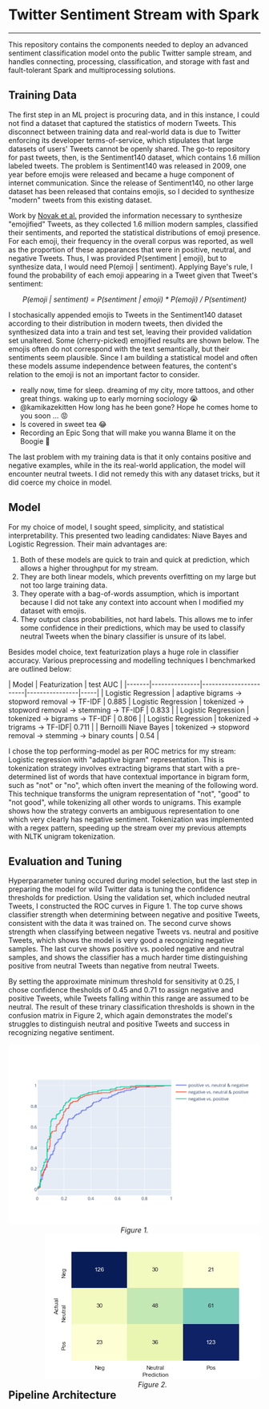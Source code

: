 
# Twitter Sentiment Stream with Spark
<hr>

This repository contains the components needed to deploy an advanced sentiment classification model onto the public Twitter sample stream, and handles connecting, processing, classification, and storage with fast and fault-tolerant Spark and multiprocessing solutions.

## Training Data

The first step in an ML project is procuring data, and in this instance, I could not find a dataset that captured the statistics of modern Tweets. This disconnect between training data and real-world data is due to Twitter enforcing its developer terms-of-service, which stipulates that large datasets of users' Tweets cannot be openly shared. The go-to repository for past tweets, then, is the Sentiment140 dataset, which contains 1.6 million labeled tweets. The problem is Sentiment140 was released in 2009, one year before emojis were released and became a huge component of internet communication. Since the release of Sentiment140, no other large dataset has been released that contains emojis, so I decided to synthesize "modern" tweets from this existing dataset.

Work by <a href="https://journals.plos.org/plosone/article?id=10.1371/journal.pone.0144296">Novak et al.</a> provided the information necessary to synthesize "emojified" Tweets, as they collected 1.6 million modern samples, classified their sentiments, and reported the statistical distributions of emoji presence. For each emoji, their frequency in the overall corpus was reported, as well as the proportion of these appearances that were in positive, neutral, and negative Tweets. Thus, I was provided P(sentiment | emoji), but to synthesize data, I would need P(emoji | sentiment). Applying Baye's rule, I found the probability of each emoji appearing in a Tweet given that Tweet's sentiment: 

<div style="text-align:center"><i>P(emoji | sentiment) = P(sentiment | emoji) * P(emoji) / P(sentiment)</i></div>

I stochasically appended emojis to Tweets in the Sentiment140 dataset according to their distribution in modern tweets, then divided the synthesized data into a train and test set, leaving their provided validation set unaltered. Some (cherry-picked) emojified results are shown below. The emojis often do not correspond with the text semantically, but their sentiments seem plausible. Since I am building a statistical model and often these models assume independence between features, the content's relation to the emoji is not an important factor to consider.

* really now, time for sleep.  dreaming of my city, more tattoos, and other great things.  waking up to early morning sociology  😭
* @kamikazekitten How long has he been gone? Hope he comes home to you soon ...  😡
* Is covered in sweet tea  😂
* Recording an Epic Song that will make you wanna Blame it on the Boogie  🙋

The last problem with my training data is that it only contains positive and negative examples, while in the its real-world application, the model will encounter neutral tweets. I did not remedy this with any dataset tricks, but it did coerce my choice in model. 

## Model

For my choice of model, I sought speed, simplicity, and statistical interpretability. This presented two leading candidates: Niave Bayes and Logistic Regression. Their main advantages are:
1. Both of these models are quick to train and quick at prediction, which allows a higher throughput for my stream. 
2. They are both linear models, which prevents overfitting on my large but not too large training data. 
3. They operate with a bag-of-words assumption, which is important because I did not take any context into account when I modified my dataset with emojis. 
4. They output class probabilities, not hard labels. This allows me to infer some confidence in their predictions, which may be used to classify neutral Tweets when the binary classifier is unsure of its label.

Besides model choice, text featurization plays a huge role in classifier accuracy. Various preprocessing and modelling techniques I benchmarked are outlined below:

| Model | Featurization | test AUC |
|-------|---------------|-----------------------|----------------|-----|
| Logistic Regression | adaptive bigrams -> stopword removal -> TF-IDF | 0.885
| Logistic Regression | tokenized -> stopword removal -> stemming -> TF-IDF | 0.833 |
| Logistic Regression | tokenized -> bigrams -> TF-IDF | 0.806 |
| Logistic Regression | tokenized -> trigrams -> TF-IDF| 0.711 |
| Bernoilli Niave Bayes | tokenized -> stopword removal -> stemming -> binary counts | 0.54 |

I chose the top performing-model as per ROC metrics for my stream: Logistic regression with "adaptive bigram" representation. This is tokenization strategy involves extracting bigrams that start with a pre-determined list of words that have contextual importance in bigram form, such as "not" or "no", which often invert the meaning of the following word. This technique transforms the unigram representation of "not", "good" to "not good", while tokenizing all other words to unigrams. This example shows how the strategy converts an ambiguous representation to one which very clearly has negative sentiment. Tokenization was implemented with a regex pattern, speeding up the stream over my previous attempts with NLTK unigram tokenization.

## Evaluation and Tuning

Hyperparameter tuning occured during model selection, but the last step in preparing the model for wild Twitter data is tuning the confidence thresholds for prediction. Using the validation set, which included neutral Tweets, I constructed the ROC curves in Figure 1. The top curve shows classifier strength when determining between negative and positive Tweets, consistent with the data it was trained on. The second curve shows strength when classifying between negative Tweets vs. neutral and positive Tweets, which shows the model is very good a recognizing negative samples. The last curve shows positive vs. pooled negative and neutral samples, and shows the classifier has a much harder time distinguishing positive from neutral Tweets than negative from neutral Tweets. 

By setting the approximate minimum threshold for sensitivity at 0.25, I chose confidence thesholds of 0.45 and 0.71 to assign negative and positive Tweets, while Tweets falling within this range are assumed to be neutral. The result of these trinary classification thresholds is shown in the confusion matrix in Figure 2, which again demonstrates the model's struggles to distinguish neutral and positive Tweets and success in recognizing negative sentiment.

<div style="float:left">
<div style="text-align:center"><img src="ROC.svg"><i><br>Figure 1.</i></div>
</div>

<div style="float:right">
<div style="text-align:center"><img src="confusion_matrix.png"><i><br>Figure 2.</i></div>
</div>
<div style="clear:both">

## Pipeline Architecture
